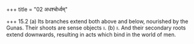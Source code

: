 +++
title = "02 अधश्चोर्ध्वम्"

+++
15.2 (a) Its branches extend both above and below, nourished by the
Gunas. Their shoots are sense objects ৷৷. (b) ৷৷. And their secondary
roots extend downwards, resulting in acts which bind in the world of
men.
